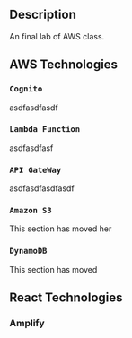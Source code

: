 ## Description

An final lab of AWS class.

## AWS Technologies

### `Cognito`

asdfasdfasdf

### `Lambda Function `

asdfasdfasf

### `API GateWay`
asdfasdfasdfasdf

### `Amazon S3`

This section has moved her

### `DynamoDB`

This section has moved
## React Technologies

### Amplify